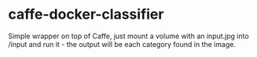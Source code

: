 # caffe-docker-classifier
Simple wrapper on top of Caffe, just mount a volume with an input.jpg into /input and run it - the output will be each category found in the image. 
